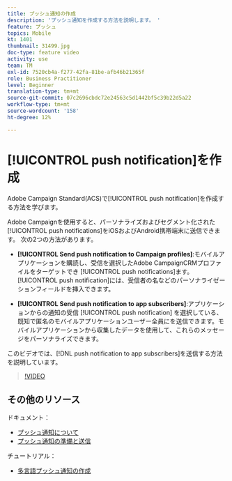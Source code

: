 ```yaml
---
title: プッシュ通知の作成
description: 'プッシュ通知を作成する方法を説明します。 '
feature: プッシュ
topics: Mobile
kt: 1401
thumbnail: 31499.jpg
doc-type: feature video
activity: use
team: TM
exl-id: 7520cb4a-f277-42fa-81be-afb46b21365f
role: Business Practitioner
level: Beginner
translation-type: tm+mt
source-git-commit: 07c2696cbdc72e24563c5d1442bf5c39b22d5a22
workflow-type: tm+mt
source-wordcount: '158'
ht-degree: 12%

---
```


# [!UICONTROL push notification]を作成

Adobe Campaign Standard(ACS)で[!UICONTROL push notification]を作成する方法を学びます。

Adobe Campaignを使用すると、パーソナライズおよびセグメント化された[!UICONTROL push notifications]をiOSおよびAndroid携帯端末に送信できます。 次の2つの方法があります。

* **[!UICONTROL Send push notification to Campaign profiles]**:モバイルアプリケーションを購読し、受信を選択したAdobe CampaignCRMプロファイルをターゲットでき [!UICONTROL push notifications]ます。[!UICONTROL push notification]には、受信者の名などのパーソナライゼーションフィールドを挿入できます。

* **[!UICONTROL Send push notification to app subscribers]**:アプリケーションからの通知の受信 [!UICONTROL push notification] を選択している、既知で匿名のモバイルアプリケーションユーザー全員にを送信できます。モバイルアプリケーションから収集したデータを使用して、これらのメッセージをパーソナライズできます。

このビデオでは、[!DNL push notification to app subscribers]を送信する方法を説明しています。

>[!VIDEO](https://video.tv.adobe.com/v/31499?quality=12)

## その他のリソース

ドキュメント：

* [プッシュ通知について](https://docs.adobe.com/content/help/en/campaign-standard/using/communication-channels/push-notifications/about-push-notifications.html)
* [プッシュ通知の準備と送信](https://docs.adobe.com/content/help/en/campaign-standard/using/communication-channels/push-notifications/preparing-and-sending-a-push-notification.html)

チュートリアル：

* [多言語プッシュ通知の作成](/help/communication-channels/mobile/push-notifications/creating-multilingual-push-notifications.md)
